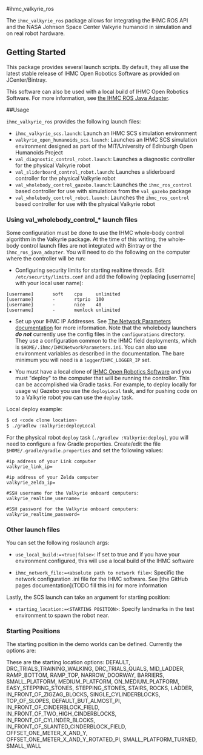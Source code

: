 #ihmc\_valkyrie\_ros

The `ihmc_valkyrie_ros` package allows for integrating the IHMC ROS API and the NASA Johnson Space Center Valkyrie humanoid in simulation and on real robot hardware.

## Getting Started

This package provides several launch scripts. By default, they all use the latest stable release of IHMC Open Robotics Software as provided on JCenter/Bintray.

This software can also be used with a local build of IHMC Open Robotics Software. For more information, see [the IHMC ROS Java Adapter](https://github.com/ihmcrobotics/ihmc_ros_core/tree/develop/ihmc_ros_java_adapter).

##Usage

`ihmc_valkyrie_ros` provides the following launch files:

- `ihmc_valkyrie_scs.launch`: Launch an IHMC SCS simulation environment
- `valkyrie_open_humanoids_scs.launch`: Launches an IHMC SCS simulation environment designed as part of the MIT/University of Edinburgh Open Humanoids Project
- `val_diagnostic_control_robot.launch`: Launches a diagnostic controller for the physical Valkyrie robot
- `val_sliderboard_control_robot.launch`: Launches a sliderboard controller for the physical Valkyrie robot
- `val_wholebody_control_gazebo.launch`: Launches the `ihmc_ros_control` based controller for use with simulations from the `val_gazebo` package
- `val_wholebody_control_robot.launch`: Launches the `ihmc_ros_control` based controller for use with the physical Valkyrie robot

### Using val_wholebody_control_\* launch files

Some configuration must be done to use the IHMC whole-body control algorithm in the Valkyrie package. At the time of this writing, the whole-body control launch files are not integrated with Bintray or the `ihmc_ros_java_adapter`. You will need to do the following on the computer where the controller will be run:

- Configuring security limits for starting realtime threads. Edit `/etc/security/limits.conf` and add the following (replacing [username] with your local user name):
```
[username]       soft    cpu     unlimited
[username]       -       rtprio  100
[username]       -       nice    40
[username]       -       memlock unlimited
```

- Set up your IHMC IP Addresses. See [The Network Parameters documentation](https://github.com/ihmcrobotics/ihmc_ros_core/blob/develop/ihmc_ros_common/IHMCNetworking.md) for more information. Note that the wholebody launchers ***do not*** currently use the config files in the `configurations` directory. They use a configuration common to the IHMC field deployments, which is `$HOME/.ihmc/IHMCNetworkParameters.ini`. You can also use environment variables as described in the documentation. The bare minimum you will need is a `logger`/`IHMC_LOGGER_IP` set.

- You must have a local clone of [IHMC Open Robotics Software](https://github.com/ihmcrobotics/ihmc-open-robotics-software) and you must "deploy" to the computer that will be running the controller. This can be accomplished via Gradle tasks. For example, to deploy locally for usage w/ Gazebo you use the `deployLocal` task, and for pushing code on to a Valkyrie robot you can use the `deploy` task.

Local deploy example:
```bash
$ cd <code clone location>
$ ./gradlew :Valkyrie:deployLocal
```

For the physical robot `deploy` task (`./gradlew :Valkyrie:deploy`), you will need to configure a few Gradle properties. Create/edit the file `$HOME/.gradle/gradle.properties` and set the following values:

```properties
#ip address of your Link computer
valkyrie_link_ip=

#ip address of your Zelda computer
valkyrie_zelda_ip=

#SSH username for the Valkyrie onboard computers:
valkyrie_realtime_username=

#SSH password for the Valkyrie onboard computers:
valkyrie_realtime_password=
```

### Other launch files

You can set the following roslaunch args:

- `use_local_build:=<true|false>`: If set to true and if you have your environment configured, this will use a local build of the IHMC software

- `ihmc_network_file:=<absolute path to network file>`: Specific the network configuration .ini file for the IHMC software. See [the GitHub pages documentation](TODO fill this in) for more information

Lastly, the SCS launch can take an argument for starting position:

- `starting_location:=<STARTING POSITION>`: Specify landmarks in the test environment to spawn the robot near.

### Starting Positions
The starting position in the demo worlds can be defined. Currently the options are:

These are the starting location options:
    DEFAULT, DRC_TRIALS_TRAINING_WALKING, DRC_TRIALS_QUALS, MID_LADDER, RAMP_BOTTOM, RAMP_TOP, NARROW_DOORWAY, BARRIERS, SMALL_PLATFORM, MEDIUM_PLATFORM,   ON_MEDIUM_PLATFORM, EASY_STEPPING_STONES, STEPPING_STONES, STAIRS, ROCKS, LADDER, IN_FRONT_OF_ZIGZAG_BLOCKS, SINGLE_CYLINDERBLOCKS, TOP_OF_SLOPES,   DEFAULT_BUT_ALMOST_PI, IN_FRONT_OF_CINDERBLOCK_FIELD, IN_FRONT_OF_TWO_HIGH_CINDERBLOCKS, IN_FRONT_OF_CYLINDER_BLOCKS, IN_FRONT_OF_SLANTED_CINDERBLOCK_FIELD,   OFFSET_ONE_METER_X_AND_Y, OFFSET_ONE_METER_X_AND_Y_ROTATED_PI, SMALL_PLATFORM_TURNED, SMALL_WALL
